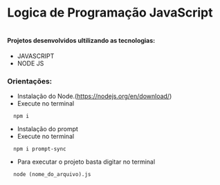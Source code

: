 <h1>Logica de Programação JavaScript<h1>
 
#### Projetos desenvolvidos ultilizando as tecnologias:

+ JAVASCRIPT
+ NODE JS
  
### Orientações:
  
+ Instalação do Node.(https://nodejs.org/en/download/)
+ Execute no terminal
```
  npm i
```
+ Instalação do prompt
+ Execute no terminal

```
  npm i prompt-sync
```
+ Para executar o projeto basta digitar no terminal
  
```
  node (nome_do_arquivo).js
```

